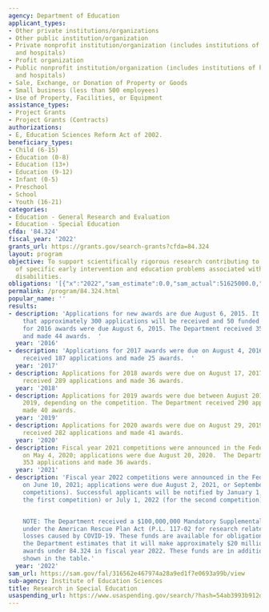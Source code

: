 ```yaml
---
agency: Department of Education
applicant_types:
- Other private institutions/organizations
- Other public institution/organization
- Private nonprofit institution/organization (includes institutions of higher education
  and hospitals)
- Profit organization
- Public nonprofit institution/organization (includes institutions of higher education
  and hospitals)
- Sale, Exchange, or Donation of Property or Goods
- Small business (less than 500 employees)
- Use of Property, Facilities, or Equipment
assistance_types:
- Project Grants
- Project Grants (Contracts)
authorizations:
- E, Education Sciences Reform Act of 2002.
beneficiary_types:
- Child (6-15)
- Education (0-8)
- Education (13+)
- Education (9-12)
- Infant (0-5)
- Preschool
- School
- Youth (16-21)
categories:
- Education - General Research and Evaluation
- Education - Special Education
cfda: '84.324'
fiscal_year: '2022'
grants_url: https://grants.gov/search-grants?cfda=84.324
layout: program
objective: To support scientifically rigorous research contributing to the solution
  of specific early intervention and education problems associated with children with
  disabilities.
obligations: '[{"x":"2022","sam_estimate":0.0,"sam_actual":51625000.0,"usa_spending_actual":59215702.03},{"x":"2023","sam_estimate":62821000.0,"sam_actual":0.0,"usa_spending_actual":72303029.13},{"x":"2024","sam_estimate":62821000.0,"sam_actual":0.0,"usa_spending_actual":57398155.87}]'
permalink: /program/84.324.html
popular_name: ''
results:
- description: 'Applications for new awards are due August 6, 2015. It is anticipated
    that approximately 300 applications will be received and 50 funded.  Applications
    for 2016 awards were due August 6, 2015. The Department received 356 applications
    and made 44 awards.  '
  year: '2016'
- description: 'Applications for 2017 awards were due on August 4, 2016.  The Department
    received 187 applications and made 25 awards.  '
  year: '2017'
- description: Applications for 2018 awards were due on August 17, 2017.  The Department
    received 289 applications and made 36 awards.
  year: '2018'
- description: Applications for 2019 awards were due between August 2018 and March
    2019, depending on the competition. The Department received 290 applications and
    made 40 awards.
  year: '2019'
- description: Applications for 2020 awards were due on August 29, 2019. The Department
    received 282 applications and made 41 awards.
  year: '2020'
- description: Fiscal year 2021 competitions were announced in the Federal Register
    on May 4, 2020; applications were due August 20, 2020.  The Department received
    353 applications and made 36 awards.
  year: '2021'
- description: 'Fiscal year 2022 competitions were announced in the Federal Register
    on June 10, 2021; applications were due August 2, 2021, or September 9, 2021 (two
    competitions). Successful applicants will be notified by January 1, 2022 (for
    the first competition) or July 1, 2022 (for the second competition).


    NOTE: The Department received a $100,000,000 Mandatory Supplemental Appropriation
    under the American Rescue Plan Act (P.L. 117-02 for research related to learning
    losses caused by COVID-19. These funds are available for obligation for 3 years;
    the Department estimates that it will make approximately $20 million in grant
    awards under 84.324 in fiscal year 2022. These funds are in addition to those
    shown in the table.'
  year: '2022'
sam_url: https://sam.gov/fal/316562e467974a28a9ed1f7e0693a99b/view
sub-agency: Institute of Education Sciences
title: Research in Special Education
usaspending_url: https://www.usaspending.gov/search/?hash=54ab3993b912dec84c82867bd4e7c136
---
```

